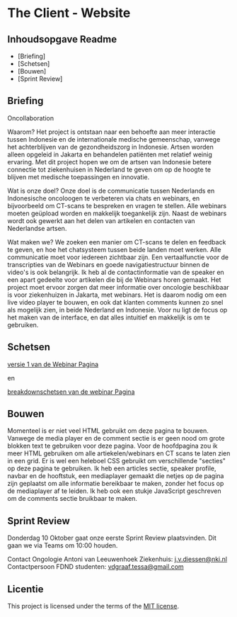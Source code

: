 # The Client - Website


## Inhoudsopgave Readme

  * [Briefing]
  * [Schetsen]
  * [Bouwen]
  * [Sprint Review]

## Briefing
Oncollaboration

Waarom?
Het project is ontstaan naar een behoefte aan meer interactie tussen Indonesie en de internationale medische gemeenschap, vanwege het achterblijven van de gezondheidszorg in Indonesie. Artsen worden alleen opgeleid in Jakarta en behandelen patiënten met relatief weinig ervaring. Met dit project hopen we om de artsen van Indonesie betere connectie tot ziekenhuisen in Nederland te geven om op de hoogte te blijven met medische toepassingen en innovatie. 

Wat is onze doel?
Onze doel is de communicatie tussen Nederlands en Indonesische oncoloogen te verbeteren via chats en webinars, en bijvoorbeeld om CT-scans te bespreken en vragen te stellen. Alle webinars moeten geüpload worden en makkelijk toegankelijk zijn. Naast de webinars wordt ook gewerkt aan het delen van artikelen en contacten van Nederlandse artsen.

Wat maken we? We zoeken een manier om CT-scans te delen en feedback te geven, en hoe het chatsysteem tussen beide landen moet werken. Alle communicatie moet voor iedereen zichtbaar zijn. Een vertaalfunctie voor de transcripties van de Webinars en goede navigatiestructuur binnen de video's is ook belangrijk. Ik heb al de contactinformatie van de speaker en een apart gedeelte voor artikelen die bij de Webinars horen gemaakt. Het project moet ervoor zorgen dat meer informatie over oncologie beschikbaar is voor ziekenhuizen in Jakarta, met webinars. Het is daarom nodig om een live video player te bouwen, en ook dat klanten comments kunnen zo snel als mogelijk zien, in beide Nederland en Indonesie. Voor nu ligt de focus op het maken van de interface, en dat alles intuitief en makkelijk is om te gebruiken.

## Schetsen

[versie 1 van de Webinar Pagina](./https://github.com/misspastelwitch/the-client-website/issues/2)

en 

[breakdownschetsen van de webinar Pagina](./https://github.com/misspastelwitch/the-client-website/issues/1)

## Bouwen
Momenteel is er niet veel HTML gebruikt om deze pagina te bouwen. Vanwege de media player en de comment sectie is er geen nood om grote blokken text te gebruiken voor deze pagina. Voor de hoofdpagina zou ik meer HTML gebruiken om alle artiekelen/webinars en CT scans te laten zien in een grid. Er is wel een heleboel CSS gebruikt om verschillende "secties" op deze pagina te gebruiken. Ik heb een articles sectie, speaker profile, navbar en de hooftstuk, een mediaplayer gemaakt die netjes op de pagina zijn geplaatst om alle informatie bereikbaar te maken, zonder het focus op de mediaplayer af te leiden. Ik heb ook een stukje JavaScript geschreven om de comments sectie bruikbaar te maken.

## Sprint Review
Donderdag 10 Oktober gaat onze eerste Sprint Review plaatsvinden. Dit gaan we via Teams om 10:00 houden.

Contact Ongologie Antoni van Leeuwenhoek Ziekenhuis: j.v.diessen@nki.nl 
Contactpersoon FDND studenten: vdgraaf.tessa@gmail.com


## Licentie

This project is licensed under the terms of the [MIT license](./LICENSE).
